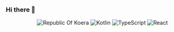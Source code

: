 ### Hi there 👋

<div align=center>

![Republic Of Koera](https://img.shields.io/badge/-%F0%9F%87%B0%F0%9F%87%B7%20Republic%20Of%20Korea-0047a0?style=flat-square) ![Kotlin](https://img.shields.io/badge/-Kotlin-0095d5?style=flat-square&logo=Kotlin&logoColor=white) ![TypeScript](https://img.shields.io/badge/-TypeScript-007acc?style=flat-square&logo=TypeScript&logoColor=white) ![React](https://img.shields.io/badge/-React-61dafb?style=flat-square&logo=React&logoColor=white)

</div>